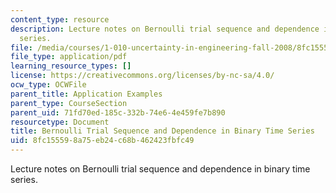 ```yaml
---
content_type: resource
description: Lecture notes on Bernoulli trial sequence and dependence in binary time
  series.
file: /media/courses/1-010-uncertainty-in-engineering-fall-2008/8fc155598a75eb24c68b462423fbfc49_app_05.pdf
file_type: application/pdf
learning_resource_types: []
license: https://creativecommons.org/licenses/by-nc-sa/4.0/
ocw_type: OCWFile
parent_title: Application Examples
parent_type: CourseSection
parent_uid: 71fd70ed-185c-332b-74e6-4e459fe7b890
resourcetype: Document
title: Bernoulli Trial Sequence and Dependence in Binary Time Series
uid: 8fc15559-8a75-eb24-c68b-462423fbfc49
---
```

Lecture notes on Bernoulli trial sequence and dependence in binary time series.